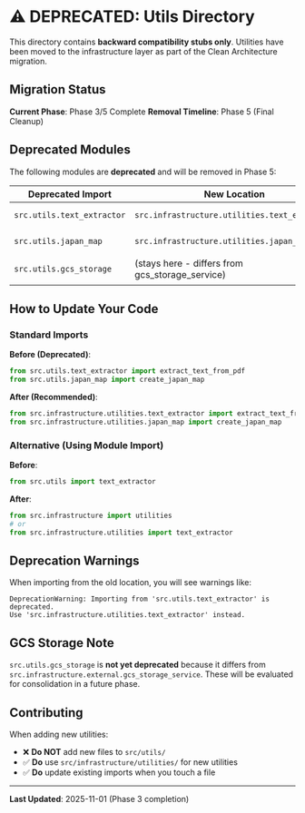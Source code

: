 # ⚠️ DEPRECATED: Utils Directory

This directory contains **backward compatibility stubs only**. Utilities have been moved to the infrastructure layer as part of the Clean Architecture migration.

## Migration Status

**Current Phase**: Phase 3/5 Complete
**Removal Timeline**: Phase 5 (Final Cleanup)

## Deprecated Modules

The following modules are **deprecated** and will be removed in Phase 5:

| Deprecated Import | New Location | Status |
|-------------------|--------------|--------|
| `src.utils.text_extractor` | `src.infrastructure.utilities.text_extractor` | ⚠️ Deprecated |
| `src.utils.japan_map` | `src.infrastructure.utilities.japan_map` | ⚠️ Deprecated |
| `src.utils.gcs_storage` | (stays here - differs from gcs_storage_service) | ⏳ To be evaluated |

## How to Update Your Code

### Standard Imports

**Before (Deprecated)**:
```python
from src.utils.text_extractor import extract_text_from_pdf
from src.utils.japan_map import create_japan_map
```

**After (Recommended)**:
```python
from src.infrastructure.utilities.text_extractor import extract_text_from_pdf
from src.infrastructure.utilities.japan_map import create_japan_map
```

### Alternative (Using Module Import)

**Before**:
```python
from src.utils import text_extractor
```

**After**:
```python
from src.infrastructure import utilities
# or
from src.infrastructure.utilities import text_extractor
```

## Deprecation Warnings

When importing from the old location, you will see warnings like:

```
DeprecationWarning: Importing from 'src.utils.text_extractor' is deprecated.
Use 'src.infrastructure.utilities.text_extractor' instead.
```

## GCS Storage Note

`src.utils.gcs_storage` is **not yet deprecated** because it differs from `src.infrastructure.external.gcs_storage_service`. These will be evaluated for consolidation in a future phase.

## Contributing

When adding new utilities:
- ❌ **Do NOT** add new files to `src/utils/`
- ✅ **Do** use `src/infrastructure/utilities/` for new utilities
- ✅ **Do** update existing imports when you touch a file

---

**Last Updated**: 2025-11-01 (Phase 3 completion)
